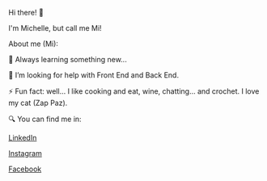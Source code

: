 Hi there! 👋

I'm Michelle, but call me Mi! 

About me (Mi):

🌱 Always learning something new...

🤔 I’m looking for help with Front End and Back End.

⚡ Fun fact: well... I like cooking and eat, wine, chatting... and crochet. I love my cat (Zap Paz). 



🔍 You can find me in:

[LinkedIn](https://www.linkedin.com/in/mcmichellecruz/)

[Instagram](https://www.instagram.com/mcmichellecruz/)

[Facebook](https://www.facebook.com/mcmichellecruz-110814063834241)

